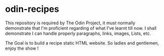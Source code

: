 # odin-recipes

This repository is required by The Odin Project, it must normally demonstrate that I'm proficient regarding of what I've learnt till now. I shall demonstrate I can handle properly paragraphs, links, images, Lists, etc. 

The Goal is to build a recipe static HTML website. So ladies and gentlemen, enjoy the show !